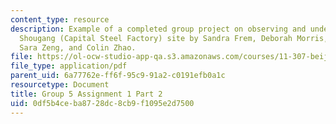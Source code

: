 ```yaml
---
content_type: resource
description: Example of a completed group project on observing and understanding the
  Shougang (Capital Steel Factory) site by Sandra Frem, Deborah Morris, Pamela Ritchot,
  Sara Zeng, and Colin Zhao.
file: https://ol-ocw-studio-app-qa.s3.amazonaws.com/courses/11-307-beijing-urban-design-studio-summer-2008/0df5b4ceba8728dc8cb9f1095e2d7500_group5_assn1_2.pdf
file_type: application/pdf
parent_uid: 6a77762e-ff6f-95c9-91a2-c0191efb0a1c
resourcetype: Document
title: Group 5 Assignment 1 Part 2
uid: 0df5b4ce-ba87-28dc-8cb9-f1095e2d7500
---
```

